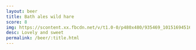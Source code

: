 ```yaml
---
layout: beer
title: Bath ales wild hare
score: 8
img: https://scontent.xx.fbcdn.net/v/t1.0-0/p480x480/935469_10151694516713745_1078233688_n.jpg?oh=45ce65bb006c5f2aa6e149c7eab99fc8&oe=58790245
desc: Lovely and sweet
permalink: /beer/:title.html
---
```

